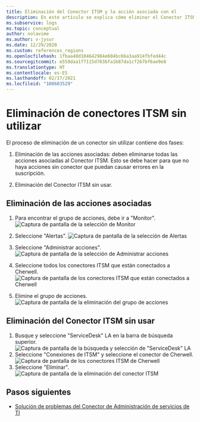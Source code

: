 ```yaml
---
title: Eliminación del Conector ITSM y la acción asociada con él
description: En este artículo se explica cómo eliminar el Conector ITSM y los grupos de acciones asociadas con él.
ms.subservice: logs
ms.topic: conceptual
author: nolavime
ms.author: v-jysur
ms.date: 12/29/2020
ms.custom: references_regions
ms.openlocfilehash: 1fbaa48d104642984e604bc66a3aa914fbfed44c
ms.sourcegitcommit: e559daa1f7115d703bfa1b87da1cf267bf6ae9e8
ms.translationtype: HT
ms.contentlocale: es-ES
ms.lasthandoff: 02/17/2021
ms.locfileid: "100603529"
---
```

# <a name="deletion-of-unused-itsm-connectors"></a>Eliminación de conectores ITSM sin utilizar

El proceso de eliminación de un conector sin utilizar contiene dos fases:

1. Eliminación de las acciones asociadas: deben eliminarse todas las acciones asociadas al Conector ITSM. Esto se debe hacer para que no haya acciones sin conector que puedan causar errores en la suscripción.

2. Eliminación del Conector ITSM sin usar.

## <a name="deletion-of-the-associated-actions"></a>Eliminación de las acciones asociadas

1. Para encontrar el grupo de acciones, debe ir a "Monitor". ![Captura de pantalla de la selección de Monitor](media/itsmc-connector-deletion/itsmc-monitor-selection.png)

2. Seleccione "Alertas". ![Captura de pantalla de la selección de Alertas](media/itsmc-connector-deletion/itsmc-alert-selection.png)
3. Seleccione "Administrar acciones". ![Captura de pantalla de la selección de Administrar acciones](media/itsmc-connector-deletion/itsmc-actions-selection.png)
4. Seleccione todos los conectores ITSM que están conectados a Cherwell. ![Captura de pantalla de los conectores ITSM que están conectados a Cherwell](media/itsmc-connector-deletion/itsmc-actions-screen.png)
5. Elimine el grupo de acciones. ![Captura de pantalla de la eliminación del grupo de acciones](media/itsmc-connector-deletion/itsmc-action-deletion.png)

## <a name="deletion-of-the-unused-itsm-connector"></a>Eliminación del Conector ITSM sin usar

1. Busque y seleccione "ServiceDesk" LA en la barra de búsqueda superior. ![Captura de pantalla de la búsqueda y selección de "ServiceDesk" LA](media/itsmc-connector-deletion/itsmc-connector-selection.png)
2. Seleccione "Conexiones de ITSM" y seleccione el conector de Cherwell. ![Captura de pantalla de los conectores ITSM de Cherwell](media/itsmc-connector-deletion/itsmc-cherwell-connector.png)
3. Seleccione "Eliminar". ![Captura de pantalla de la eliminación del conector ITSM](media/itsmc-connector-deletion/itsmc-connector-deletion.png)

## <a name="next-steps"></a>Pasos siguientes

* [Solución de problemas del Conector de Administración de servicios de TI](./itsmc-resync-servicenow.md)
